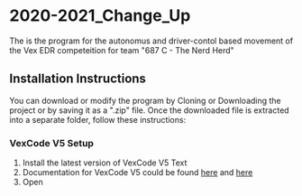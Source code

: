# 2020-2021_Change_Up
The is the program for the autonomus and driver-contol based movement of the Vex EDR competeition for team "687 C - The Nerd Herd"

## Installation Instructions
You can download or modify the program by Cloning or Downloading the project or by saving it as a ".zip" file.
Once the downloaded file is extracted into a separate folder, follow these instructions:

### VexCode V5 Setup
1. Install the latest version of VexCode V5 Text
2. Documentation for VexCode V5 could be found [here](https://help.vexcodingstudio.com/) and [here](https://api.vexcode.cloud/v5/html/index.html)
3. Open 
